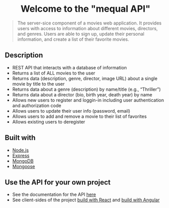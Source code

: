 <h1 align="center">Welcome to the "mequal API"</h1>

> The server-sice component of a movies web application. It provides users with access to information about different movies, directors, and genres. Users are able to sign up, update their personal information, and create a list of their favorite movies.

## Description

- REST API that interacts with a database of information
- Returns a list of ALL movies to the user
- Returns data (description, genre, director, image URL) about a
  single movie by title to the user
- Returns data about a genre (description) by name/title (e.g., “Thriller”)
- Returns data about a director (bio, birth year, death year) by name
- Allows new users to register and loggin-in including user authentication and authorization code
- Allows users to update their user info (password, email)
- Allows users to add and remove a movie to their list of favorites
- Allows existing users to deregister

## Built with

- [Node.js](https://nodejs.org/en/)
- [Express](https://expressjs.com/)
- [MongoDB](https://www.mongodb.com/)
- [Mongoose](https://mongoosejs.com/)

## Use the API for your own project

- See the documentation for the API [here](https://mequal.herokuapp.com/documentation.html)
- See client-sides of the project [build with React](https://mequal.netlify.app/) and [build with Angular](https://lts-hmms.github.io/mequal-Angular-client)
